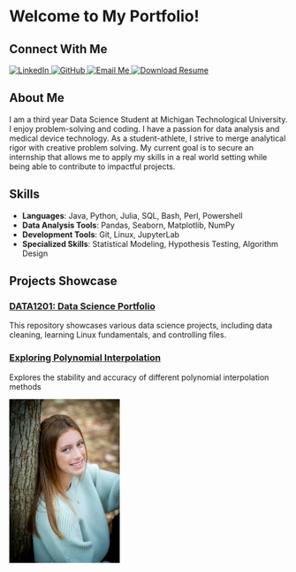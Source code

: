 # Welcome to My Portfolio!

## Connect With Me
<div align="left">
  <a href="https://www.linkedin.com/in/olivia-gette-2702062a7/">
    <img src="https://img.shields.io/badge/LinkedIn-Connect-blue?style=for-the-badge&logo=linkedin" alt="LinkedIn">
  </a>
  <a href="https://github.com/omgette">
    <img src="https://img.shields.io/badge/GitHub-Visit-lightgrey?style=for-the-badge&logo=github" alt="GitHub">
  </a>
  <a href="https://mail.google.com/mail/?view=cm&to=olivia.gette@gmail.com">
    <img src="https://img.shields.io/badge/Email-Me-red?style=for-the-badge&logo=gmail" alt="Email Me">
  </a>
  <a href="Gette_Olivia_Resume.pdf">
    <img src="https://img.shields.io/badge/Resume-Download-green?style=for-the-badge" alt="Download Resume">
  </a>
</div>

## About Me

I am a third year Data Science Student at Michigan Technological University. I enjoy problem-solving and coding. I have a passion for data analysis and medical device technology. As a student-athlete, I strive to merge analytical rigor with creative problem solving. My current goal is to secure an internship that allows me to apply my skills in a real world setting while being able to contribute to impactful projects. 

## Skills

- **Languages**: Java, Python, Julia, SQL, Bash, Perl, Powershell
- **Data Analysis Tools**: Pandas, Seaborn, Matplotlib, NumPy  
- **Development Tools**: Git, Linux, JupyterLab
- **Specialized Skills**: Statistical Modeling, Hypothesis Testing, Algorithm Design

## Projects Showcase

### [DATA1201: Data Science Portfolio](https://github.com/omgette/data1201)
This repository showcases various data science projects, including data cleaning, learning Linux fundamentals, and controlling files.

### [Exploring Polynomial Interpolation](https://github.com/omgette/omgette.github.io/blob/main/FinalProject.ipynb)
Explores the stability and accuracy of different polynomial interpolation methods

<div style="text-align: left;">
    <img src="https://github.com/omgette/omgette.github.io/blob/main/assets/img/oliviagette.jpg" alt="Olivia Gette" width="200" align="left">
</div>
